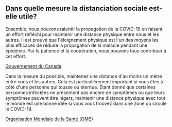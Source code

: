 ## Dans quelle mesure la distanciation sociale est-elle utile?

Ensemble, nous pouvons ralentir la propagation de la COVID-19 en faisant un effort réfléchi pour maintenir une distance physique entre nous et les autres. Il est prouvé que l'éloignement physique est l'un des moyens les plus efficaces de réduire la propagation de la maladie pendant une épidémie. Par la patience et la coopération, nous pouvons tous contribuer à cet effort.

[Gouvernement du Canada](https://www.canada.ca/fr/sante-publique/services/publications/maladies-affections/distanciation-sociale.html)

Dans la mesure du possible, maintenez une distance d'au moins un mètre entre vous et les autres. Cela est particulièrement important si vous êtes à côté d'une personne qui tousse ou éternue.  Étant donné que certaines personnes infectées ne présentent pas encore de symptômes ou que leurs symptômes peuvent être légers, maintenir une distance physique avec tout le monde est une bonne idée si vous vous trouvez dans une zone où circule le COVID-19. 

[Organisation Mondiale de la Santé (OMS)](https://www.who.int/fr/emergencies/diseases/novel-coronavirus-2019/question-and-answers-hub/q-a-detail/q-a-coronaviruses)
